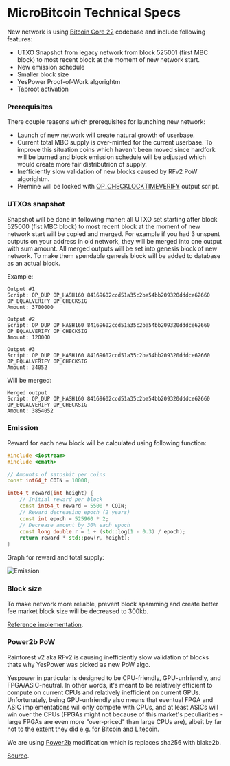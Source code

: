 # MicroBitcoin Technical Specs

New network is using [Bitcoin Core 22](https://github.com/bitcoin/bitcoin/tree/22.x) codebase and include following features:
- UTXO Snapshot from legacy network from block 525001 (first MBC block) to most recent block at the moment of new network start.
- New emission schedule
- Smaller block size
- YesPower Proof-of-Work algorightm
- Taproot activation

### Prerequisites

There couple reasons which prerequisites for launching new network:
- Launch of new network will create natural growth of userbase.
- Current total MBC supply is over-minted for the current userbase. To improve this situation coins which haven't been moved since hardfork will be burned and block emission schedule will be adjusted which would create more fair distributrion of supply.
- Inefficiently slow validation of new blocks caused by RFv2 PoW algorightm.
- Premine will be locked with [OP_CHECKLOCKTIMEVERIFY](https://github.com/bitcoin/bips/blob/master/bip-0065.mediawiki) output script.

### UTXOs snapshot

Snapshot will be done in following maner: all UTXO set starting after block 525000 (fist MBC block) to most recent block at the moment of new network start will be copied and merged. For example if you had 3 unspent outputs on your address in old network, they will be merged into one output with sum amount. All merged outputs will be set into genesis block of new network. To make them spendable genesis block will be added to database as an actual block.

Example:
```
Output #1
Script: OP_DUP OP_HASH160 84169602ccd51a35c2ba54bb209320dddce62660 OP_EQUALVERIFY OP_CHECKSIG
Amount: 3700000

Output #2
Script: OP_DUP OP_HASH160 84169602ccd51a35c2ba54bb209320dddce62660 OP_EQUALVERIFY OP_CHECKSIG
Amount: 120000

Output #3
Script: OP_DUP OP_HASH160 84169602ccd51a35c2ba54bb209320dddce62660 OP_EQUALVERIFY OP_CHECKSIG
Amount: 34052
```

Will be merged:

```
Merged output
Script: OP_DUP OP_HASH160 84169602ccd51a35c2ba54bb209320dddce62660 OP_EQUALVERIFY OP_CHECKSIG
Amount: 3854052
```

### Emission

Reward for each new block will be calculated using following function:

```c++
#include <iostream>
#include <cmath>

// Amounts of satoshit per coins
const int64_t COIN = 10000;

int64_t reward(int height) {
	// Initial reward per block
	const int64_t reward = 5500 * COIN;
	// Reward decreasing epoch (2 years)
	const int epoch = 525960 * 2;
	// Decrease amount by 30% each epoch
	const long double r = 1 + (std::log(1 - 0.3) / epoch);
	return reward * std::pow(r, height);
}
```

Graph for reward and total supply:

![Emission](https://i.imgur.com/emnp0s3.png)

### Block size

To make network more reliable, prevent block spamming and create better fee market block size will be decreased to 300kb.

[Reference implementation](https://github.com/bitcoin/bitcoin/compare/v0.17.1...luke-jr:example_300k-0.17).

### Power2b PoW

Rainforest v2 aka RFv2 is causing inefficiently slow validation of blocks thats why YesPower was picked as new PoW algo.

Yespower in particular is designed to be CPU-friendly, GPU-unfriendly, and FPGA/ASIC-neutral. In other words, it's meant to be relatively efficient to compute on current CPUs and relatively inefficient on current GPUs. Unfortunately, being GPU-unfriendly also means that eventual FPGA and ASIC implementations will only compete with CPUs, and at least ASICs will win over the CPUs (FPGAs might not because of this market's peculiarities - large FPGAs are even more "over-priced" than large CPUs are), albeit by far not to the extent they did e.g. for Bitcoin and Litecoin.

We are using [Power2b](https://github.com/volbil/yespower/) modification which is replaces sha256 with blake2b.

[Source](https://www.openwall.com/yespower/).
